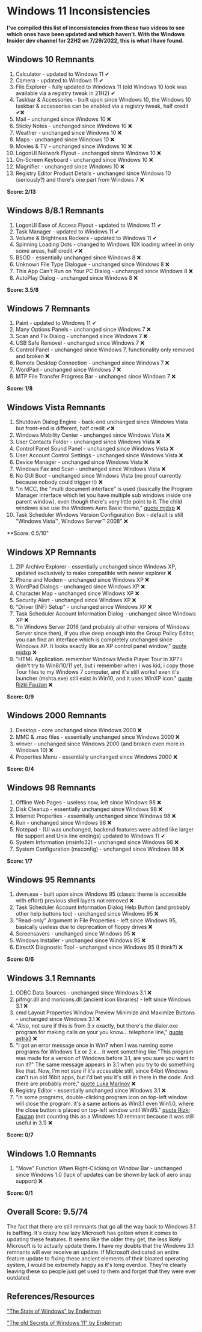 # Windows 11 Inconsistencies
**I've compiled this list of inconsistencies from these two videos to see which ones have been updated and which haven't. With the Windows Insider dev channel for 22H2 on 7/29/2022, this is what I have found.**

## Windows 10 Remnants
1) Calculator - updated to Windows 11 ✔
2) Camera - updated to Windows 11 ✔
3) File Explorer - fully updated to Windows 11 (old Windows 10 look was available via a registry tweak in 21H2) ✔
4) Taskbar & Accessories - built upon since Windows 10, the Windows 10 taskbar & accessories can be enabled via a registry tweak, half credit ✔❌
5) Mail - unchanged since Windows 10 ❌
6) Sticky Notes - unchanged since Windows 10 ❌
7) Weather - unchanged since Windows 10 ❌
8) Maps - unchanged since Windows 10 ❌
9) Movies & TV - unchanged since Windows 10 ❌
10) LogonUI Network Flyout - unchanged since Windows 10 ❌
11) On-Screen Keyboard - unchanged since Windows 10 ❌
12) Magnifier - unchanged since Windows 10 ❌
13) Registry Editor Product Details - unchanged since Windows 10 (seriously?) and there's one part from Windows 7 ❌

**Score: 2/13**

## Windows 8/8.1 Remnants
1) LogonUI Ease of Access Flyout - updated to Windows 11 ✔
2) Task Manager - updated to Windows 11 ✔
3) Volume & Brightness Rockers - updated to Windows 11 ✔
4) Spinning Loading Dots - changed to Windows 10X loading wheel in only some areas, half credit ✔❌
5) BSOD - essentially unchanged since Windows 8 ❌
6) Unknown File Type Dialogue - unchanged since Windows 8 ❌
7) This App Can't Run on Your PC Dialog - unchanged since Windows 8 ❌
8) AutoPlay Dialog - unchanged since Windows 8 ❌

**Score: 3.5/8**

## Windows 7 Remnants
1) Paint - updated to Windows 11 ✔
2) Many Options Panels - unchanged since Windows 7 ❌
3) Scan and Fix Dialog - unchanged since Windows 7 ❌
4) USB Safe Removel - unchanged since Windows 7 ❌
5) Control Panel - unchanged since Windows 7, functionality only removed and broken ❌
6) Remote Desktop Connection - unchanged since Windows 7 ❌
7) WordPad - unchanged since Windows 7 ❌
8) MTP File Transfer Progress Bar - unchanged since Windows 7 ❌

**Score: 1/8**

## Windows Vista Remnants
1) Shutdown Dialog Engine - back-end unchanged since Windows Vista but front-end is different, half credit ✔❌
2) Windows Mobility Center - unchanged since Windows Vista ❌
3) User Contacts Folder - unchanged since Windows Vista ❌
4) Control Panel Sound Panel - unchanged since Windows Vista ❌
5) User Account Control Settings - unchanged since Windows Vista ❌
6) Device Manager - unchanged since Windows Vista ❌
7) Windows Fax and Scan - unchanged since Windows Vista ❌
8) No GUI Boot - unchanged since Windows Vista (no proof currently because nobody could trigger it) ❌
9) "In MCC, the "multi document interface" is used (basically the Program Manager interface which let you have multiple sub windows inside one parent window), even though there's very little point to it. The child windows also use the Windows Aero Basic theme," [quote mjdxp](https://www.youtube.com/watch?v=2GBs1GapIvw&lc=Ugy8YsWgdN2k0wMzbrp4AaABAg) ❌
10) Task Scheduler Windows Version Configuration Box - default is still "Windows Vista™, Windows Server™ 2008" ❌

**Score: 0.5/10"

## Windows XP Remnants
1) ZIP Archive Explorer - essentially unchanged since Windows XP, updated exclusively to make compatible with newer explorer ❌
2) Phone and Modem - unchanged since Windows XP ❌
3) WordPad Dialogs - unchanged since Windows XP ❌
4) Character Map - unchanged since Windows XP ❌
5) Security Alert - unchanged since Windows XP ❌
6) "Driver (INF) Setup" - unchanged since Windows XP ❌
7) Task Scheduler Account Information Dialog - unchanged since Windows XP ❌
8) "In Windows Server 2016 (and probably all other versions of Windows Server since then), if you dive deep enough into the Group Policy Editor, you can find an interface which is completely unchanged since Windows XP. It looks exactly like an XP control panel window," [quote mjdxp](https://www.youtube.com/watch?v=2GBs1GapIvw&lc=UgzBnaayaFadNrxe7894AaABAg) ❌
9) "HTML Application. remember Windows Media Player Tour in XP? i didn't try to Win8/10/11 yet, but i remember when i was kid, i copy those Tour files to my Windows 7 computer, and it's still works! even it's launcher (mshta.exe) still exist in Win10, and it uses WinXP icon." [quote Rizki Fauzan](https://www.youtube.com/watch?v=2GBs1GapIvw&lc=UgzdN2YOtPOjjpkb1eR4AaABAg) ❌

**Score: 0/9**

## Windows 2000 Remnants
1) Desktop - core unchanged since Windows 2000 ❌
2) MMC & .msc files - essentially unchanged since Windows 2000 ❌
3) winver - unchanged since Windows 2000 (and broken even more in Windows 10) ❌
4) Properties Menu - essentially unchanged since Windows 2000 ❌

**Score: 0/4**

## Windows 98 Remnants
1) Offline Web Pages - useless now, left since Windows 98 ❌
2) Disk Cleanup - essentially unchanged since Windows 98 ❌
3) Internet Properties - essentially unchanged since Windows 98 ❌
4) Run - unchanged since Windows 98 ❌
5) Notepad - (UI was unchanged, backend features were added like larger file support and Unix line endings) updated to Windows 11 ✔
6) System Information (msinfo32) - unchanged since Windows 98 ❌
7) System Configuration (msconfig) - unchanged since Windows 98 ❌

**Score: 1/7**

## Windows 95 Remnants
1) dwm.exe - built upon since Windows 95 (classic theme is accessible with effort) previous shell layers not removed ❌
2) Task Scheduler Account Information Dialog Help Button (and probably other help buttons too) - unchanged since Windows 95 ❌
3) "Read-only" Argument in File Properties - left since Windows 95, basically useless due to deprecation of floppy drives ❌
4) Screensavers - unchanged since Windows 95 ❌
5) Windows Installer - unchanged since Windows 95 ❌
6) DirectX Diagnostic Tool - unchanged since Windows 95 (I think?) ❌

**Score: 0/6**

## Windows 3.1 Remnants
1) ODBC Data Sources - unchanged since Windows 3.1 ❌
2) pifmgr.dll and moricons.dll (ancient icon libraries) - left since Windows 3.1 ❌
3) cmd Layout Properties Window Preview Minimize and Maximize Buttons - unchanged since Windows 3.1 ❌
4) "Also, not sure if this is from 3.x exactly, but there's the dialer.exe program for making calls on your you know... telephone line," [quote astra3](https://www.youtube.com/watch?v=2GBs1GapIvw&lc=Ugy8YsWgdN2k0wMzbrp4AaABAg.9ape1HPKQJQ9aqHkEm9la9) ❌
5) "I got an error message once in Win7 when I was running some programs for Windows 1.x or 2.x... it went something like "This program was made for a version of Windows before 3.1, are you sure you want to run it?" The same message appears in 3.1 when you try to do something like that. Now, I'm not sure if it's accessible still, since 64bit Windows can't run old 16bit apps, but I'd bet you it's still in there in the code. And there are probably more," [quote Luka Marinov](https://www.youtube.com/watch?v=2GBs1GapIvw&lc=Ugy8YsWgdN2k0wMzbrp4AaABAg.9ape1HPKQJQ9arO2C_HrVA) ❌
6) Registry Editor - essentially unchanged since Windows 3.1 ❌
7) "in some programs, double-clicking program icon on top-left window will close the program. it's a same actions as Win3.1 even Win1.0, where the close button is placed on top-left window until Win95." [quote Rizki Fauzan](https://www.youtube.com/watch?v=2GBs1GapIvw&lc=UgzdN2YOtPOjjpkb1eR4AaABAg) (not counting this as a Windows 1.0 remnant because it was still useful in 3.1) ❌

**Score: 0/7**

## Windows 1.0 Remnants
1) "Move" Function When Right-Clicking on Window Bar - unchanged since Windows 1.0 (lack of updates can be shown by lack of aero snap support) ❌

**Score: 0/1**

## Overall Score: 9.5/74
The fact that there are still remnants that go all the way back to Windows 3.1 is baffling. It's crazy how lazy Microsoft has gotten when it comes to updating these features. It seems like the older they get, the less likely Microsoft is to actually update them. I have my doubts that the Windows 3.1 remnants will ever receive an update. If Microsoft dedicated an entire feature update to fixing these ancient elements of their bloated operating system, I would be extremely happy as it's long overdue. They're clearly leaving these so people just get used to them and forget that they were ever outdated.

## References/Resources
["The State of Windows" by Enderman](https://www.youtube.com/watch?v=dePr2PPT898)

["The old Secrets of Windows 11" by Enderman](https://www.youtube.com/watch?v=2GBs1GapIvw)
